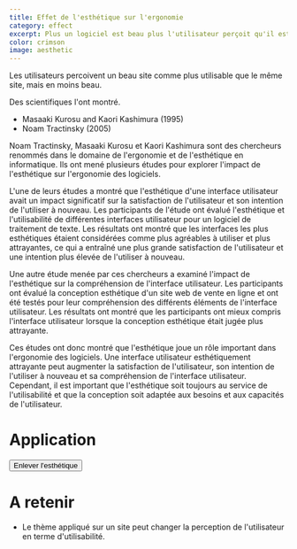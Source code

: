 ```yaml
---
title: Effet de l'esthétique sur l'ergonomie
category: effect
excerpt: Plus un logiciel est beau plus l'utilisateur perçoit qu'il est utilisable.
color: crimson
image: aesthetic
---
```


Les utilisateurs percoivent un beau site comme plus utilisable que le même site, mais en moins beau.

Des scientifiques l'ont montré.

- Masaaki Kurosu and Kaori Kashimura (1995)
- Noam Tractinsky (2005)

Noam Tractinsky, Masaaki Kurosu et Kaori Kashimura sont des chercheurs renommés dans le domaine de l'ergonomie et de l'esthétique en informatique. Ils ont mené plusieurs études pour explorer l'impact de l'esthétique sur l'ergonomie des logiciels.

L'une de leurs études a montré que l'esthétique d'une interface utilisateur avait un impact significatif sur la satisfaction de l'utilisateur et son intention de l'utiliser à nouveau. Les participants de l'étude ont évalué l'esthétique et l'utilisabilité de différentes interfaces utilisateur pour un logiciel de traitement de texte. Les résultats ont montré que les interfaces les plus esthétiques étaient considérées comme plus agréables à utiliser et plus attrayantes, ce qui a entraîné une plus grande satisfaction de l'utilisateur et une intention plus élevée de l'utiliser à nouveau.

Une autre étude menée par ces chercheurs a examiné l'impact de l'esthétique sur la compréhension de l'interface utilisateur. Les participants ont évalué la conception esthétique d'un site web de vente en ligne et ont été testés pour leur compréhension des différents éléments de l'interface utilisateur. Les résultats ont montré que les participants ont mieux compris l'interface utilisateur lorsque la conception esthétique était jugée plus attrayante.

Ces études ont donc montré que l'esthétique joue un rôle important dans l'ergonomie des logiciels. Une interface utilisateur esthétiquement attrayante peut augmenter la satisfaction de l'utilisateur, son intention de l'utiliser à nouveau et sa compréhension de l'interface utilisateur. Cependant, il est important que l'esthétique soit toujours au service de l'utilisabilité et que la conception soit adaptée aux besoins et aux capacités de l'utilisateur.

# Application

<div>
  <button onClick="window.toggleUglyTheme()" class="toggle-theme"> 
    Enlever l'esthétique 
  </button>
</div>

# A retenir

- Le thème appliqué sur un site peut changer la perception de l'utilisateur en terme d'utilisabilité.
